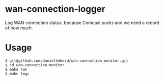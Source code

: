 # wan-connection-logger

Log WAN connection status, because Comcast sucks and we need a record of how much.

# Usage

```
$ git@github.com:danielhoherd/wan-connection-monitor.git
$ cd wan-connection-monitor
$ make run
$ make logs
```
